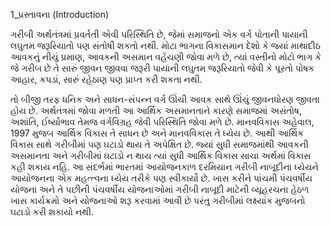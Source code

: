 1_પ્રસ્તાવના
(Introduction)

ગરીબી અર્થતંત્રમાં પ્રવર્તતી એવી પરિસ્થિતિ છે, જેમાં સમાજનો એક વર્ગ પોતાની પાયાની લઘુતમ જરૂરિયાતો પણ સંતોષી શકતો નથી. મોટા ભાગના વિકાસમાન દેશો કે જ્યાં માથાદીઠ આવકનું નીચું પ્રમાણ, આવકની અસમાન વહેંચણી જોવા મળે છે, ત્યાં વસ્તીનો મોટો ભાગ કે જે ગરીબ છે તે સારું જીવન જીવવા જરૂરી પાયાની લઘુતમ જરૂરિયાતો જેવી કે પૂરતો પોષક આહાર, કપડાં, સારું રહેઠાણ પણ પ્રાપ્ત કરી શકતા નથી.

તો બીજી તરફ ધનિક અને સાધન-સંપન્ન વર્ગ ઊંચી આવક સાથે ઊંચું જીવનધોરણ જીવતા હોય છે. અર્થતંત્રમાં જોવા મળતી આ આર્થિક અસમાનતાને કારણે સમાજમાં અસંતોષ, અશાંતિ, ઈર્ષ્યાભાવ તેમજ વર્ગવિગ્રહ જેવી પરિસ્થિતિ જોવા મળે છે. માનવવિકાસ અહેવાલ, 1997 મુજબ આર્થિક વિકાસ તે સાધન છે અને માનવવિકાસ તે ધ્યેય છે. આથી આર્થિક વિકાસ સાથે ગરીબીમાં પણ ઘટાડો થાય તે અપેક્ષિત છે. જ્યાં સુધી સમાજમાંથી આવકની અસમાનતા અને ગરીબીમાં ઘટાડો ન થાય ત્યાં સુધી આર્થિક વિકાસ સાચા અર્થમાં વિકાસ કહી શકાય નહિ. આ સંદર્ભમાં ભારતમાં આયોજનકાળ દરમિયાન ગરીબી નાબૂદીના ધ્યેયને આયોજનના એક મહત્ત્વના ધ્યેય તરીકે પણ સ્વીકાર્યો છે. ખાસ કરીને પાંચમી પંચવર્ષીય યોજના અને તે પછીની પંચવર્ષીય યોજનાઓમાં ગરીબી નાબૂદી માટેની વ્યૂહરચના હેઠળ ખાસ કાર્યક્રમો અને યોજનાઓ શરૂ કરવામાં આવી છે પરંતુ ગરીબીમાં લક્ષ્યાંક મુજબનો ઘટાડો કરી શકાયો નથી.
